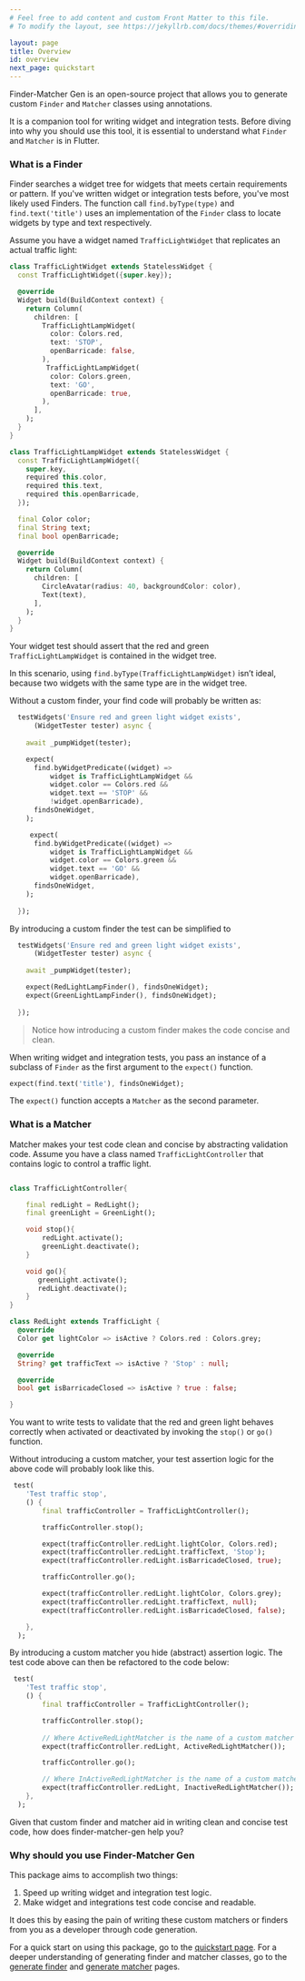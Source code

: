 ```yaml
---
# Feel free to add content and custom Front Matter to this file.
# To modify the layout, see https://jekyllrb.com/docs/themes/#overriding-theme-defaults

layout: page
title: Overview
id: overview
next_page: quickstart
---
```

Finder-Matcher Gen is an open-source project that allows you to generate custom `Finder` and `Matcher` classes using annotations.

It is a companion tool for writing widget and integration tests. Before diving into why you should use this tool, it is essential to understand what `Finder` and `Matcher` is in Flutter.

### What is a Finder
Finder searches a widget tree for widgets that meets certain requirements or pattern. If you've written widget or integration tests before, you've most likely used Finders. The function call `find.byType(type)` and `find.text('title')` uses an implementation of the `Finder` class to locate widgets by type and text respectively.

Assume you have a widget named `TrafficLightWidget` that replicates an actual traffic light:

```dart
class TrafficLightWidget extends StatelessWidget {
  const TrafficLightWidget({super.key});

  @override
  Widget build(BuildContext context) {
    return Column(
      children: [
        TrafficLightLampWidget(
          color: Colors.red,
          text: 'STOP',
          openBarricade: false,
        ),
         TrafficLightLampWidget(
          color: Colors.green,
          text: 'GO',
          openBarricade: true,
        ),
      ],
    );
  }
}

class TrafficLightLampWidget extends StatelessWidget {
  const TrafficLightLampWidget({
    super.key,
    required this.color,
    required this.text,
    required this.openBarricade,
  });

  final Color color;
  final String text;
  final bool openBarricade;

  @override
  Widget build(BuildContext context) {
    return Column(
      children: [
        CircleAvatar(radius: 40, backgroundColor: color),
        Text(text),
      ],
    );
  }
}
```

Your widget test should assert that the red and green `TrafficLightLampWidget` is contained in the widget tree.

In this scenario, using `find.byType(TrafficLightLampWidget)` isn’t ideal, because two widgets with the same type are in the widget tree.

Without a custom finder, your find code will probably be written as:

```dart
  testWidgets('Ensure red and green light widget exists',
      (WidgetTester tester) async {
  
    await _pumpWidget(tester);

    expect(
      find.byWidgetPredicate((widget) => 
          widget is TrafficLightLampWidget &&
          widget.color == Colors.red &&
          widget.text == 'STOP' &&
          !widget.openBarricade),
      findsOneWidget,
    );

     expect(
      find.byWidgetPredicate((widget) =>
          widget is TrafficLightLampWidget &&
          widget.color == Colors.green &&
          widget.text == 'GO' &&
          widget.openBarricade),
      findsOneWidget,
    );
  
  });
```

By introducing a custom finder the test can be simplified to

```dart
  testWidgets('Ensure red and green light widget exists',
      (WidgetTester tester) async {
  
    await _pumpWidget(tester);

    expect(RedLightLampFinder(), findsOneWidget);
    expect(GreenLightLampFinder(), findsOneWidget);
  
  });
```

> Notice how introducing a custom finder makes the code concise and clean.

When writing widget and integration tests, you pass an instance of a subclass of `Finder` as the first argument to the `expect()` function.


```dart
expect(find.text('title'), findsOneWidget);
```

The `expect()` function accepts a `Matcher` as the second parameter.

### What is a Matcher
Matcher makes your test code clean and concise by abstracting validation code.  Assume you have a class named `TrafficLightController` that contains logic to control a traffic light.

```dart

class TrafficLightController{

    final redLight = RedLight();
    final greenLight = GreenLight();

    void stop(){
        redLight.activate();
        greenLight.deactivate();
    }

    void go(){
       greenLight.activate();
       redLight.deactivate();
    }
}

class RedLight extends TrafficLight {
  @override
  Color get lightColor => isActive ? Colors.red : Colors.grey;

  @override
  String? get trafficText => isActive ? 'Stop' : null;

  @override
  bool get isBarricadeClosed => isActive ? true : false;

}
```

You want to write tests to validate that the red and green light behaves correctly when activated or deactivated by invoking the `stop()` or `go()` function.

Without introducing a custom matcher, your test assertion logic for the above code will probably look like this.

```dart
 test(
    'Test traffic stop',
    () {
        final trafficController = TrafficLightController();

        trafficController.stop();

        expect(trafficController.redLight.lightColor, Colors.red);
        expect(trafficController.redLight.trafficText, 'Stop');
        expect(trafficController.redLight.isBarricadeClosed, true);

        trafficController.go();

        expect(trafficController.redLight.lightColor, Colors.grey);
        expect(trafficController.redLight.trafficText, null);
        expect(trafficController.redLight.isBarricadeClosed, false);

    },
  );    
```
By introducing a custom matcher you hide (abstract) assertion logic. The test code above can then be refactored to the code below:


```dart
 test(
    'Test traffic stop',
    () {
        final trafficController = TrafficLightController();

        trafficController.stop();
        
        // Where ActiveRedLightMatcher is the name of a custom matcher
        expect(trafficController.redLight, ActiveRedLightMatcher());

        trafficController.go();

        // Where InActiveRedLightMatcher is the name of a custom matcher
        expect(trafficController.redLight, InactiveRedLightMatcher());
    },
  ); 
```

Given that custom finder and matcher aid in writing clean and concise test code, how does finder-matcher-gen help you?

### Why should you use Finder-Matcher Gen

This package aims to accomplish two things:

1. Speed up writing widget and integration test logic.
2. Make widget and integrations test code concise and readable.

It does this by easing the pain of writing these custom matchers or finders from you as a developer through code generation. 

For a quick start on using this package, go to the [quickstart page](https://jasperessien2.github.io/finder-matcher-gen/quickstart). For a deeper understanding of generating finder and matcher classes, go to the [generate finder](https://jasperessien2.github.io/finder-matcher-gen/finder) and [generate matcher](https://jasperessien2.github.io/finder-matcher-gen/matcher) pages.